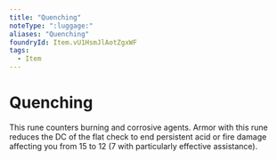 ```yaml
---
title: "Quenching"
noteType: ":luggage:"
aliases: "Quenching"
foundryId: Item.vU1HsmJlAotZgxWF
tags:
  - Item
---
```


# Quenching

This rune counters burning and corrosive agents. Armor with this rune reduces the DC of the flat check to end persistent acid or fire damage affecting you from 15 to 12 (7 with particularly effective assistance).
